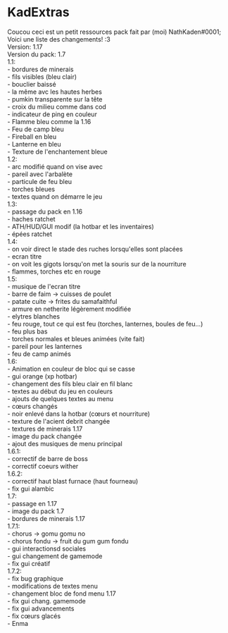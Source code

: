 # KadExtras    
Coucou ceci est un petit ressources pack fait par (moi) NathKaden#0001;    
Voici une liste des changements! :3    
Version: 1.17    
Version du pack: 1.7    
1.1:    
	- bordures de minerais    
	- fils visibles (bleu clair)    
	- bouclier baissé    
	- la même avc les hautes herbes    
	- pumkin transparente sur la tête    
	- croix du milieu comme dans cod    
	- indicateur de ping en couleur    
	- Flamme bleu comme la 1.16    
	- Feu de camp bleu    
	- Fireball en bleu    
	- Lanterne en bleu    
	- Texture de l'enchantement bleue    
1.2:    
	- arc modifié quand on vise avec    
	- pareil avec l'arbalète    
	- particule de feu bleu    
	- torches bleues    
	- textes quand on démarre le jeu    
1.3:    
	- passage du pack en 1.16    
	- haches ratchet    
	- ATH/HUD/GUI modif (la hotbar et les inventaires)    
	- épées ratchet    
1.4:    
	- on voir direct le stade des ruches lorsqu'elles sont placées    
	- ecran titre    
	- on voit les gigots lorsqu'on met la souris sur de la nourriture    
	- flammes, torches etc en rouge    
1.5:    
	- musique de l'ecran titre    
	- barre de faim -> cuisses de poulet    
	- patate cuite -> frites du samafaithful    
	- armure en netherite légèrement modifiée    
	- elytres blanches    
	- feu rouge, tout ce qui est feu (torches, lanternes, boules de feu...)    
	- feu plus bas    
	- torches normales et bleues animées (vite fait)    
	- pareil pour les lanternes    
	- feu de camp animés    
1.6:    
	- Animation en couleur de bloc qui se casse    
	- gui orange (xp hotbar)    
	- changement des fils bleu clair en fil blanc    
	- textes au début du jeu en couleurs    
	- ajouts de quelques textes au menu    
	- cœurs changés    
	- noir enlevé dans la hotbar (cœurs et nourriture)    
	- texture de l'acient debrit changée    
	- textures de minerais 1.17    
	- image du pack changée    
	- ajout des musiques de menu principal    
1.6.1:    
	- correctif de barre de boss    
	- correctif coeurs wither    
1.6.2:    
	- correctif haut blast furnace (haut fourneau)    
	- fix gui alambic    
1.7:    
	- passage en 1.17    
	- image du pack 1.7    
	- bordures de minerais 1.17    
1.7.1:    
	- chorus -> gomu gomu no    
	- chorus fondu -> fruit du gum gum fondu    
	- gui interactionsd sociales    
	- gui changement de gamemode    
	- fix gui créatif    
1.7.2:    
	- fix bug graphique    
	- modifications de textes menu    
	- changement bloc de fond menu 1.17    
	- fix gui chang. gamemode    
	- fix gui advancements    
	- fix cœurs glacés    
	- Enma    
